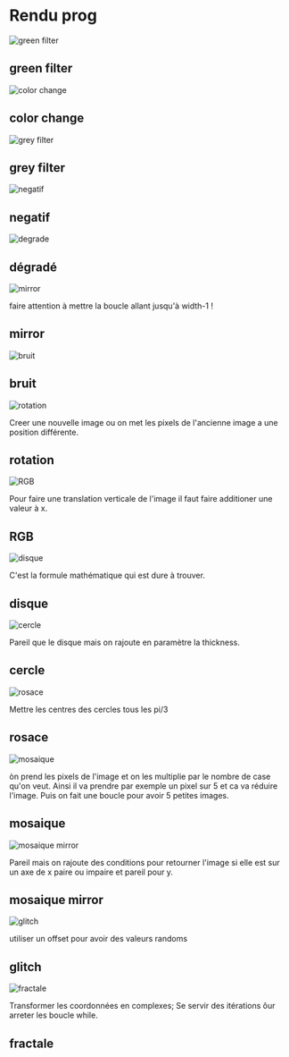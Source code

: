 # Rendu prog

![green filter](./exercices/1.png)

## green filter

![color change](./exercices/2.png)

## color change

![grey filter](./exercices/3.png)

## grey filter

![negatif](./exercices/4.png)

## negatif

![degrade](./exercices/5.png)

## dégradé

![mirror](./exercices/6.png)

faire attention à mettre la boucle allant jusqu'à width-1 !

## mirror

![bruit ](./exercices/7.png)

## bruit

![rotation ](./exercices/8.png)

Creer une nouvelle image ou on met les pixels de l'ancienne image a une position différente.

## rotation

![RGB ](./exercices/9.png)

Pour faire une translation verticale de l'image il faut faire additioner une valeur à x.

## RGB

![ disque](./exercices/10.png)

C'est la formule mathématique qui est dure à trouver.
## disque

![cercle](./exercices/11.png)

Pareil que le disque mais on rajoute en paramètre la thickness.

## cercle


![rosace](./exercices/12.png)

Mettre les centres des cercles tous les pi/3

## rosace

![mosaique ](./exercices/13.png)

òn prend les pixels de l'image et on les multiplie par le nombre de case qu'on veut. Ainsi il va prendre par exemple un pixel sur 5 et ca va réduire l'image. Puis on fait une boucle pour avoir 5 petites images.

## mosaique

![mosaique mirror ](./exercices/14.png)

Pareil mais on rajoute des conditions pour retourner l'image si elle est sur un axe de x paire ou impaire et pareil pour y.

## mosaique mirror

![glitch ](./exercices/15.png)

utiliser un offset pour avoir des valeurs randoms

## glitch

![fractale ](./exercices/16.png)

Transformer les coordonnées en complexes;
Se servir des itérations ôur arreter les boucle while.

## fractale
